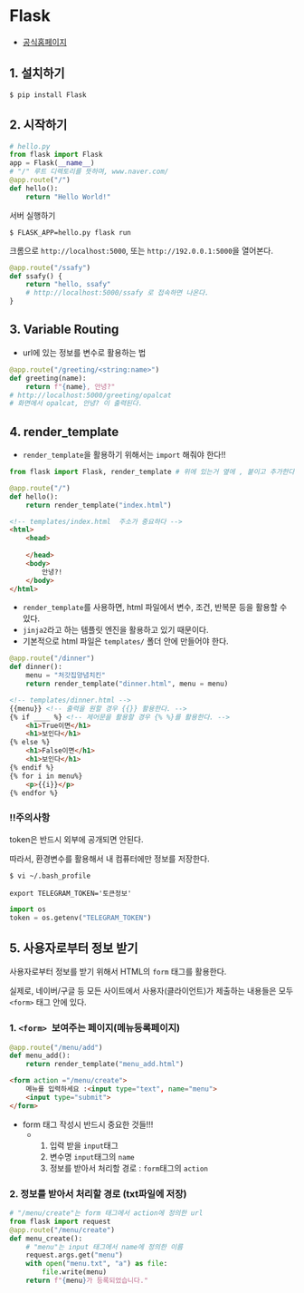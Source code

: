# Flask

* [공식홈페이지](http://flask.pocoo.org/)
## 1. 설치하기

```
$ pip install Flask
```

## 2. 시작하기

```python
# hello.py
from flask import Flask
app = Flask(__name__)
# "/" 루트 디렉토리를 뜻하며, www.naver.com/
@app.route("/")
def hello():
    return "Hello World!"
```

서버 실행하기

```
$ FLASK_APP=hello.py flask run
```

크롬으로 `http://localhost:5000`, 또는 `http://192.0.0.1:5000`을 열어본다.

```python
@app.route("/ssafy")
def ssafy() {
    return "hello, ssafy"
    # http://localhost:5000/ssafy 로 접속하면 나온다.
}
```

## 3. Variable Routing

* url에 있는 정보를 변수로 활용하는 법

```python
@app.route("/greeting/<string:name>")
def greeting(name):
    return f"{name}, 안녕?"
# http://localhost:5000/greeting/opalcat
# 화면에서 opalcat, 안녕? 이 출력된다.
```



## 4. render_template

* `render_template`을 활용하기 위해서는 `import` 해줘야 한다!!

```python
from flask import Flask, render_template # 위에 있는거 옆에 , 붙이고 추가한다.

@app.route("/")
def hello():
    return render_template("index.html")
```

```html
<!-- templates/index.html  주소가 중요하다 -->
<html>
    <head>
        
    </head>
    <body>
        안녕?!
    </body>
</html>
```

* `render_template`를 사용하면, html 파일에서 변수, 조건, 반복문 등을 활용할 수 있다.
* `jinja2`라고 하는 템플릿 엔진을 활용하고 있기 때문이다.
* 기본적으로 html 파일은 `templates/` 폴더 안에 만들어야 한다.

```python
@app.route("/dinner")
def dinner():
    menu = "처갓집양념치킨"
    return render_template("dinner.html", menu = menu)
```

```html
<!-- templates/dinner.html -->
{{menu}} <!-- 출력을 원할 경우 {{}} 활용한다. -->
{% if ____ %} <!-- 제어문을 활용할 경우 {% %}를 활용한다. -->
	<h1>True이면</h1>
	<h1>보인다</h1>
{% else %}
	<h1>False이면</h1>
	<h1>보인다</h1>
{% endif %}
{% for i in menu%}
	<p>{{i}}</p>
{% endfor %}
```

### !!주의사항

token은 반드시 외부에 공개되면 안된다.

따라서, 환경변수를 활용해서 내 컴퓨터에만 정보를 저장한다.

```
$ vi ~/.bash_profile
```

```
export TELEGRAM_TOKEN='토큰정보'
```

```python
import os
token = os.getenv("TELEGRAM_TOKEN")
```



## 5. 사용자로부터 정보 받기

사용자로부터 정보를 받기 위해서 HTML의 `form` 태그를 활용한다.

실제로, 네이버/구글 등 모든 사이트에서 사용자(클라이언트)가 제출하는 내용들은 모두 `<form>` 태그 안에 있다.

### 1. `<form> `보여주는 페이지(메뉴등록페이지)

```python
@app.route("/menu/add")
def menu_add():
    return render_template("menu_add.html")
```

```html
<form action ="/menu/create">
    메뉴를 입력하세요 :<input type="text", name="menu">
    <input type="submit">
</form>
```

* form 태그 작성시 반드시 중요한 것들!!!
  * 1. 입력 받을 `input`태그
    2. 변수명 `input`태그의 `name`
    3. 정보를 받아서 처리할 경로 : `form`태그의 `action`

### 2. 정보를 받아서 처리할 경로 (txt파일에 저장)

```python
# "/menu/create"는 form 태그에서 action에 정의한 url
from flask import request
@app.route("/menu/create") 
def menu_create():
    # "menu"는 input 태그에서 name에 정의한 이름
    request.args.get("menu")
    with open("menu.txt", "a") as file:
        file.write(menu)
    return f"{menu}가 등록되었습니다."
```

